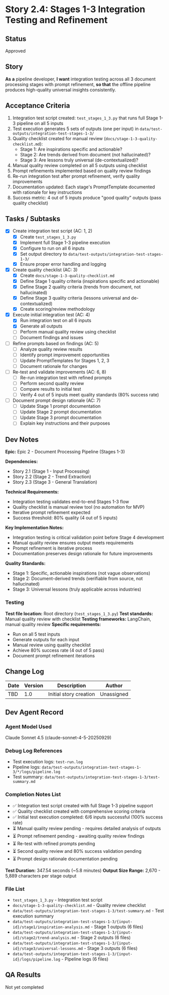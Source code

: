# Story 2.4: Stages 1-3 Integration Testing and Refinement

## Status
Approved

## Story
**As a** pipeline developer,
**I want** integration testing across all 3 document processing stages with prompt refinement,
**so that** the offline pipeline produces high-quality universal insights consistently.

## Acceptance Criteria
1. Integration test script created: `test_stages_1_3.py` that runs full Stage 1-3 pipeline on all 5 inputs
2. Test execution generates 5 sets of outputs (one per input) in `data/test-outputs/integration-test-stages-1-3/`
3. Quality checklist created for manual review (`docs/stage-1-3-quality-checklist.md`):
   - Stage 1: Are inspirations specific and actionable?
   - Stage 2: Are trends derived from document (not hallucinated)?
   - Stage 3: Are lessons truly universal (de-contextualized)?
4. Manual quality review completed on all 5 outputs using checklist
5. Prompt refinements implemented based on quality review findings
6. Re-run integration test after prompt refinement, verify quality improvements
7. Documentation updated: Each stage's PromptTemplate documented with rationale for key instructions
8. Success metric: 4 out of 5 inputs produce "good quality" outputs (pass quality checklist)

## Tasks / Subtasks
- [x] Create integration test script (AC: 1, 2)
  - [x] Create `test_stages_1_3.py`
  - [x] Implement full Stage 1-3 pipeline execution
  - [x] Configure to run on all 6 inputs
  - [x] Set output directory to `data/test-outputs/integration-test-stages-1-3/`
  - [x] Ensure proper error handling and logging
- [x] Create quality checklist (AC: 3)
  - [x] Create `docs/stage-1-3-quality-checklist.md`
  - [x] Define Stage 1 quality criteria (inspirations specific and actionable)
  - [x] Define Stage 2 quality criteria (trends from document, not hallucinated)
  - [x] Define Stage 3 quality criteria (lessons universal and de-contextualized)
  - [x] Create scoring/review methodology
- [x] Execute initial integration test (AC: 4)
  - [x] Run integration test on all 6 inputs
  - [x] Generate all outputs
  - [ ] Perform manual quality review using checklist
  - [ ] Document findings and issues
- [ ] Refine prompts based on findings (AC: 5)
  - [ ] Analyze quality review results
  - [ ] Identify prompt improvement opportunities
  - [ ] Update PromptTemplates for Stages 1, 2, 3
  - [ ] Document rationale for changes
- [ ] Re-test and validate improvements (AC: 6, 8)
  - [ ] Re-run integration test with refined prompts
  - [ ] Perform second quality review
  - [ ] Compare results to initial test
  - [ ] Verify 4 out of 5 inputs meet quality standards (80% success rate)
- [ ] Document prompt design rationale (AC: 7)
  - [ ] Update Stage 1 prompt documentation
  - [ ] Update Stage 2 prompt documentation
  - [ ] Update Stage 3 prompt documentation
  - [ ] Explain key instructions and their purposes

## Dev Notes

**Epic:** Epic 2 - Document Processing Pipeline (Stages 1-3)

**Dependencies:**
- Story 2.1 (Stage 1 - Input Processing)
- Story 2.2 (Stage 2 - Trend Extraction)
- Story 2.3 (Stage 3 - General Translation)

**Technical Requirements:**
- Integration testing validates end-to-end Stages 1-3 flow
- Quality checklist is manual review tool (no automation for MVP)
- Iterative prompt refinement expected
- Success threshold: 80% quality (4 out of 5 inputs)

**Key Implementation Notes:**
- Integration testing is critical validation point before Stage 4 development
- Manual quality review ensures output meets requirements
- Prompt refinement is iterative process
- Documentation preserves design rationale for future improvements

**Quality Standards:**
- Stage 1: Specific, actionable inspirations (not vague observations)
- Stage 2: Document-derived trends (verifiable from source, not hallucinated)
- Stage 3: Universal lessons (truly applicable across industries)

### Testing
**Test file location:** Root directory (`test_stages_1_3.py`)
**Test standards:** Manual quality review with checklist
**Testing frameworks:** LangChain, manual quality review
**Specific requirements:**
- Run on all 5 test inputs
- Generate outputs for each input
- Manual review using quality checklist
- Achieve 80% success rate (4 out of 5 pass)
- Document prompt refinement iterations

## Change Log
| Date | Version | Description | Author |
|------|---------|-------------|--------|
| TBD | 1.0 | Initial story creation | Unassigned |

## Dev Agent Record

### Agent Model Used
Claude Sonnet 4.5 (claude-sonnet-4-5-20250929)

### Debug Log References
- Test execution logs: `test-run.log`
- Pipeline logs: `data/test-outputs/integration-test-stages-1-3/*/logs/pipeline.log`
- Test summary: `data/test-outputs/integration-test-stages-1-3/test-summary.md`

### Completion Notes List
- ✅ Integration test script created with full Stage 1-3 pipeline support
- ✅ Quality checklist created with comprehensive scoring criteria
- ✅ Initial test execution completed: 6/6 inputs successful (100% success rate)
- ⏳ Manual quality review pending - requires detailed analysis of outputs
- ⏳ Prompt refinement pending - awaiting quality review findings
- ⏳ Re-test with refined prompts pending
- ⏳ Second quality review and 80% success validation pending
- ⏳ Prompt design rationale documentation pending

**Test Duration:** 347.54 seconds (~5.8 minutes)
**Output Size Range:** 2,670 - 5,889 characters per stage output

### File List
- `test_stages_1_3.py` - Integration test script
- `docs/stage-1-3-quality-checklist.md` - Quality review checklist
- `data/test-outputs/integration-test-stages-1-3/test-summary.md` - Test execution summary
- `data/test-outputs/integration-test-stages-1-3/{input-id}/stage1/inspiration-analysis.md` - Stage 1 outputs (6 files)
- `data/test-outputs/integration-test-stages-1-3/{input-id}/stage2/trend-analysis.md` - Stage 2 outputs (6 files)
- `data/test-outputs/integration-test-stages-1-3/{input-id}/stage3/universal-lessons.md` - Stage 3 outputs (6 files)
- `data/test-outputs/integration-test-stages-1-3/{input-id}/logs/pipeline.log` - Pipeline logs (6 files)

## QA Results
Not yet completed
